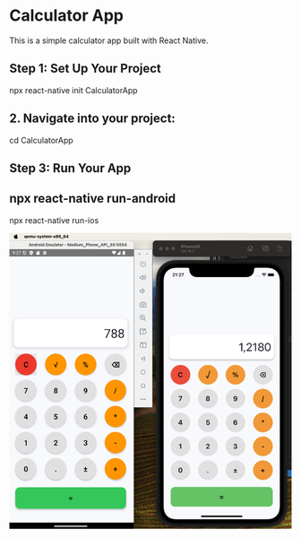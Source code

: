# Calculator App

This is a simple calculator app built with React Native.

## Step 1: Set Up Your Project
npx react-native init CalculatorApp


## 2. Navigate into your project:
cd CalculatorApp

## Step 3: Run Your App
npx react-native run-android
-
npx react-native run-ios



![Screenshot of Calculator App](./assets/screenshot.png)